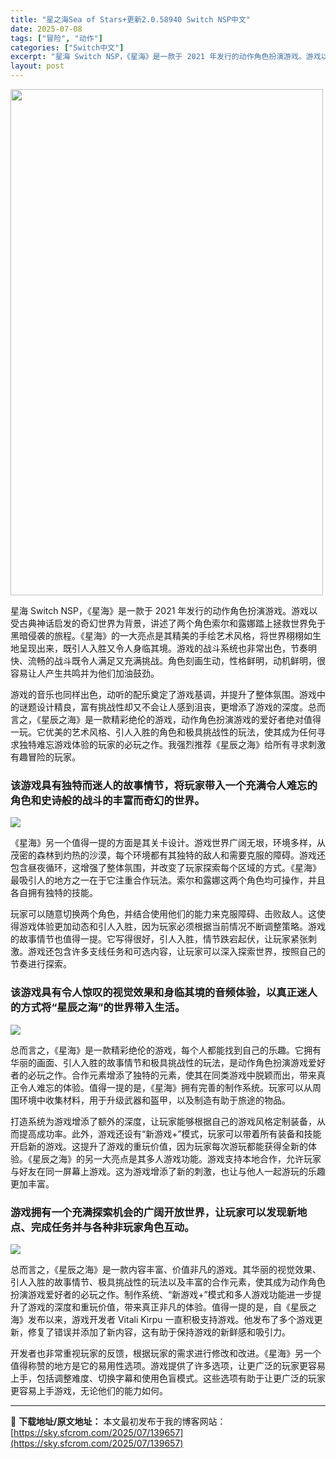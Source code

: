```yaml
---
title: "星之海Sea of Stars+更新2.0.58940 Switch NSP中文"
date: 2025-07-08
tags: ["冒险", "动作"]
categories: ["Switch中文"]
excerpt: "星海 Switch NSP，《星海》是一款于 2021 年发行的动作角色扮演游戏。游戏以受古典神话启发的奇幻世界为背景，讲述了两个角色索尔和露娜踏上拯救世界免于黑暗侵袭的旅程。《星海》的一大亮点是其精美的手绘艺术风格，将世界栩栩如生地呈现出来，既引人入胜又令人身临其境。游戏的战斗系统也非常出色，节奏&hellip;"
layout: post
---
```


<img class="aligncenter size-full wp-image-139658" src="https://sky.sfcrom.com/wp-content/uploads/2025/07/2025070814012853.webp" alt="" width="500" height="810" />

星海 Switch NSP，《星海》是一款于 2021 年发行的动作角色扮演游戏。游戏以受古典神话启发的奇幻世界为背景，讲述了两个角色索尔和露娜踏上拯救世界免于黑暗侵袭的旅程。《星海》的一大亮点是其精美的手绘艺术风格，将世界栩栩如生地呈现出来，既引人入胜又令人身临其境。游戏的战斗系统也非常出色，节奏明快、流畅的战斗既令人满足又充满挑战。角色刻画生动，性格鲜明，动机鲜明，很容易让人产生共鸣并为他们加油鼓劲。

游戏的音乐也同样出色，动听的配乐奠定了游戏基调，并提升了整体氛围。游戏中的谜题设计精良，富有挑战性却又不会让人感到沮丧，更增添了游戏的深度。总而言之，《星辰之海》是一款精彩绝伦的游戏，动作角色扮演游戏的爱好者绝对值得一玩。它优美的艺术风格、引人入胜的角色和极具挑战性的玩法，使其成为任何寻求独特难忘游戏体验的玩家的必玩之作。我强烈推荐《星辰之海》给所有寻求刺激有趣冒险的玩家。
<h3>该游戏具有独特而迷人的故事情节，将玩家带入一个充满令人难忘的角色和史诗般的战斗的丰富而奇幻的世界。</h3>
<img src="https://img-eshop.cdn.nintendo.net/i/119270ebeb676d50571d32a42c8b8dccf5ba9c233f74f81cae12c8c29738f4fa.jpg?w=1000" />

《星海》另一个值得一提的方面是其关卡设计。游戏世界广阔无垠，环境多样，从茂密的森林到灼热的沙漠，每个环境都有其独特的敌人和需要克服的障碍。游戏还包含昼夜循环，这增强了整体氛围，并改变了玩家探索每个区域的方式。《星海》最吸引人的地方之一在于它注重合作玩法。索尔和露娜这两个角色均可操作，并且各自拥有独特的技能。

玩家可以随意切换两个角色，并结合使用他们的能力来克服障碍、击败敌人。这使得游戏体验更加动态和引人入胜，因为玩家必须根据当前情况不断调整策略。游戏的故事情节也值得一提。它写得很好，引人入胜，情节跌宕起伏，让玩家紧张刺激。游戏还包含许多支线任务和可选内容，让玩家可以深入探索世界，按照自己的节奏进行探索。
<h3>该游戏具有令人惊叹的视觉效果和身临其境的音频体验，以真正迷人的方式将“星辰之海”的世界带入生活。</h3>
<img src="https://img-eshop.cdn.nintendo.net/i/89d330b170cddecfaf7656f57e9932ba46607c5c79f7aab1cb15eb8108167b72.jpg?w=1000" />

总而言之，《星海》是一款精彩绝伦的游戏，每个人都能找到自己的乐趣。它拥有华丽的画面、引人入胜的故事情节和极具挑战性的玩法，是动作角色扮演游戏爱好者的必玩之作。合作元素增添了独特的元素，使其在同类游戏中脱颖而出，带来真正令人难忘的体验。值得一提的是，《星海》拥有完善的制作系统。玩家可以从周围环境中收集材料，用于升级武器和盔甲，以及制造有助于旅途的物品。

打造系统为游戏增添了额外的深度，让玩家能够根据自己的游戏风格定制装备，从而提高成功率。此外，游戏还设有“新游戏+”模式，玩家可以带着所有装备和技能开启新的游戏。这提升了游戏的重玩价值，因为玩家每次游玩都能获得全新的体验。《星辰之海》的另一大亮点是其多人游戏功能。游戏支持本地合作，允许玩家与好友在同一屏幕上游戏。这为游戏增添了新的刺激，也让与他人一起游玩的乐趣更加丰富。
<h3>游戏拥有一个充满探索机会的广阔开放世界，让玩家可以发现新地点、完成任务并与各种非玩家角色互动。</h3>
<img src="https://img-eshop.cdn.nintendo.net/i/0f89c92904b990559a0adcf75bac4b52b2282db02ef186891b692912dc6cdaa0.jpg?w=1000" />

总而言之，《星辰之海》是一款内容丰富、价值非凡的游戏。其华丽的视觉效果、引人入胜的故事情节、极具挑战性的玩法以及丰富的合作元素，使其成为动作角色扮演游戏爱好者的必玩之作。制作系统、“新游戏+”模式和多人游戏功能进一步提升了游戏的深度和重玩价值，带来真正非凡的体验。值得一提的是，自《星辰之海》发布以来，游戏开发者 Vitali Kirpu 一直积极支持游戏。他发布了多个游戏更新，修复了错误并添加了新内容，这有助于保持游戏的新鲜感和吸引力。

开发者也非常重视玩家的反馈，根据玩家的需求进行修改和改进。《星海》另一个值得称赞的地方是它的易用性选项。游戏提供了许多选项，让更广泛的玩家更容易上手，包括调整难度、切换字幕和使用色盲模式。这些选项有助于让更广泛的玩家更容易上手游戏，无论他们的能力如何。

---
📖 **下载地址/原文地址：** 本文最初发布于我的博客网站：[https://sky.sfcrom.com/2025/07/139657](https://sky.sfcrom.com/2025/07/139657)
